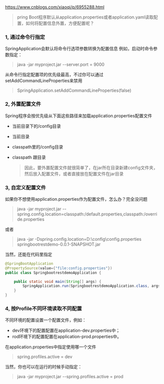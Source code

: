 https://www.cnblogs.com/xiaoqi/p/6955288.html

> pring Boot程序默认从application.properties或者application.yaml读取配置，如何将配置信息外置，方便配置呢？

### 1, 通过命令行指定

SpringApplication会默认将命令行选项参数转换为配置信息
例如，启动时命令参数指定：

> java -jar myproject.jar --server.port = 9000

从命令行指定配置项的优先级最高，不过你可以通过setAddCommandLineProperties来禁用

> SpringApplication.setAddCommandLineProperties(false)

### 2, 外置配置文件
Spring程序会按优先级从下面这些路径来加载application.properties配置文件

* 当前目录下的/config目录
* 当前目录
* classpath里的/config目录
* classpath 跟目录

  > 因此，要外置配置文件就很简单了，在jar所在目录新建config文件夹，然后放入配置文件，或者直接放在配置文件在jar目录
  
### 3, 自定义配置文件

如果你不想使用application.properties作为配置文件，怎么办？完全没问题

> java -jar myproject.jar --spring.config.location=classpath:/default.properties,classpath:/override.properties

或者

> java -jar -Dspring.config.location=D:\config\config.properties springbootrestdemo-0.0.1-SNAPSHOT.jar 


当然，还能在代码里指定

```java
@SpringBootApplication
@PropertySource(value={"file:config.properties"})
public class SpringbootrestdemoApplication {

    public static void main(String[] args) {
        SpringApplication.run(SpringbootrestdemoApplication.class, args);
    }
}
```

### 4, 按Profile不同环境读取不同配置
不同环境的配置设置一个配置文件，例如：

* dev环境下的配置配置在application-dev.properties中；
* rod环境下的配置配置在application-prod.properties中。

在application.properties中指定使用哪一个文件

> spring.profiles.active = dev

当然，你也可以在运行的时候手动指定：

> java -jar myproject.jar --spring.profiles.active = prod